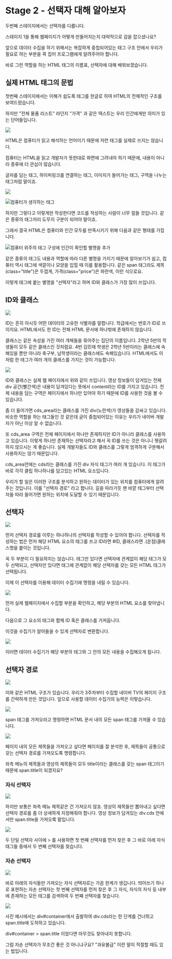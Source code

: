 # Stage 2 - 선택자 대해 알아보자

두번째 스테이지에서는 선택자를 다룹니다.

스테이지 1을 통해 웹페이지가 어떻게 만들어지는지 대략적으로 감을 잡으셨나요?

앞으로 데이터 수집을 하기 위해서는 복잡하게 중첩되어있는 태그 구조 안에서 우리가 필요로 하는 부분을 콕 집어 프로그램에게 알려주어야 합니다.

바로 그런 역할을 하는 HTML 태그의 이름표, 선택자에 대해 배워보겠습니다.

## 실제 HTML 태그의 문법

첫번째 스테이지에서는 이해가 쉽도록 태그를 한글로 하여 HTML의 전체적인 구조를 보여드렸습니다.

하지만 "전체 물품 리스트" 라던지 "가격" 과 같은 텍스트는 우리 인간에게만 의미가 있는 단어들입니다.

![](../.gitbook/assets/image%20%28155%29.png)

HTML은 컴퓨터가 읽고 해석하는 언어이기 때문에 저런 태그를 실제로 쓰지는 않습니다.

컴퓨터는 HTML을 읽고 개발자가 뜻한대로 화면에 그려내야 하기 때문에, 내용이 아니라 종류에 더 관심이 많습니다.

글자를 담는 태그, 하이퍼링크를 연결하는 태그, 이미지가 들어가는 태그, 구역을 나누는 태그처럼 말이죠.

![](../.gitbook/assets/image%20%28169%29.png)

![&#xCEF4;&#xD4E8;&#xD130;&#xAC00; &#xC0DD;&#xAC01;&#xD558;&#xB294; &#xD0DC;&#xADF8;](../.gitbook/assets/image%20%28357%29.png)

하지만 그렇다고 이렇게만 작성한다면 코드를 작성하는 사람이 너무 힘들 것입니다. 같은 종류의 태그끼리 도무지 구분이 되어야 말이죠.

그래서 결국 HTML은 컴퓨터와 인간 모두를 만족시키기 위해 다음과 같은 형태를 가집니다.

![&#xCEF4;&#xD4E8;&#xD130; &#xC704;&#xC8FC;&#xC758; &#xD0DC;&#xADF8; &#xAD6C;&#xC131;&#xC5D0; &#xC778;&#xAC04;&#xC774; &#xD655;&#xC778;&#xD560; &#xBCC4;&#xBA85;&#xC744; &#xCD94;&#xAC00;](../.gitbook/assets/image%20%28346%29.png)

같은 종류의 태그도 내용과 역할에 따라 다른 별명을 가지기 때문에 알아보기가 쉽고, 컴퓨터 역시 태그에 색깔이나 모양을 입힐 때 이를 활용합니다. 같은 span 태그라도 제목\(class="title"\)은 두껍게, 가격\(class="price"\)은 파란색, 이런 식으로요.

이렇게 태그에 붙는 별명을 "선택자"라고 하며 ID와 클래스가 가장 많이 쓰입니다.

## ID와 클래스

![](../.gitbook/assets/image%20%28291%29.png)

ID는 흔히 아시듯 어떤 데이터의 고유한 식별자를 말합니다. 학급에서는 번호가 ID로 쓰이지요. HTML에서도 한 ID는 전체 HTML 문서에 하나밖에 존재하지 않습니다.

클래스는 같은 속성을 가진 여러 개체들을 묶어주는 집단의 이름입니다. 2학년 5반의 학생들이 모두 같은 클래스인 것처럼요. 4번 김민재 학생은 2학년 5반이라는 클래스에 속해있을 뿐만 아니라 축구부, 남학생이라는 클래스에도 속해있습니다. HTML에서도 이처럼 한 태그가 여러 개의 클래스를 가지는 것이 가능합니다.

![](../.gitbook/assets/image%20%2882%29.png)

ID와 클래스는 실제 웹 페이지에서 위와 같이 쓰입니다. 영상 정보들이 담겨있는 전체 div 공간\(빨간색\)은 내용이 담겨있다는 뜻에서 content라는 ID를 가지고 있습니다. 전체 내용을 담는 구역은 페이지에서 하나만 있어야 하기 때문에 ID를 사용한 것을 볼 수 있습니다.

좀 더 들어가면 cds\_area라는 클래스를 가진 div\(노란색\)가 영상들을 감싸고 있습니다. 비슷한 역할을 하는 태그들인 것 같은데 굳이 중첩되어있는 이유는 우리가 네이버 개발자가 아닌 이상 알 수 없습니다.

또 cds\_area 구역은 전체 페이지에서 하나만 존재하지만 ID가 아니라 클래스를 사용하고 있습니다. 이렇게 하나만 존재하는 선택자라고 해서 꼭 ID를 쓰는 것은 아니니 헷갈려하지 않으시는 게 좋습니다. 실제 개발자들도 ID와 클래스를 그렇게 엄격하게 구분해서 사용하지는 않기 때문입니다.

cds\_area안에는 cds라는 클래스를 가진 div 자식 태그가 여러 개 있습니다. 이 태그가 바로 각각 클립 하나하나를 담고있는 HTML 요소입니다.

우리가 할 일은 이러한 구조를 분석하고 원하는 데이터가 있는 위치를 컴퓨터에게 알려주는 것입니다. 이를 "선택자 경로" 라고 합니다. 길을 따라가듯 맨 바깥 태그부터 선택자들 따라 들어가면 원하는 위치에 도달할 수 있기 때문입니다.

## 선택자

![](../.gitbook/assets/image%20%28168%29.png)

먼저 선택자 경로를 이루는 하나하나의 선택자를 작성할 수 있어야 합니다. 선택자를 작성하는 법은 먼저 해당 HTML 요소의 태그를 쓰고 ID라면 \#ID, 클래스라면 .\(온점\)클래스명을 붙이는 것입니다.

꼭 두 부분이 다 필요하지는 않습니다. 태그만 있다면 선택자에 관계없이 해당 태그가 모두 선택되고, 선택자만 있다면 태그에 관계없이 해당 선택자를 갖는 모든 HTML 태그가 선택됩니다.

이제 이 선택자를 이용해 데이터 수집기에 명령을 내릴 수 있습니다.

![](../.gitbook/assets/image%20%2882%29.png)

먼저 실제 웹페이지에서 수집할 부분을 확인하고, 해당 부분의 HTML 요소를 찾아냅니다.

다음으로 그 요소의 태그와 함께 ID 혹은 클래스를 가져옵니다.

이것을 수집기가 알아들을 수 있게 선택자로 변환합니다.

![](../.gitbook/assets/image%20%28374%29.png)

이러면 데이터 수집기가 해당 부분의 태그와 그 안의 모든 내용을 수집해오게 됩니다.

## 선택자 경로

![](../.gitbook/assets/image%20%28120%29.png)

이와 같은 HTML 구조가 있습니다. 우리가 3주차부터 수집할 네이버 TV의 페이지 구조를 간략하게 만든 것입니다. 앞으로 사용할 데이터 수집기의 능력은 이렇습니다.

![](../.gitbook/assets/image%20%2892%29.png)

span 태그를 가져오라고 명령하면 HTML 문서 내의 모든 span 태그를 가져올 수 있습니다.

![](../.gitbook/assets/image%20%2861%29.png)

페이지 내의 모든 제목들을 가져오고 싶다면 페이지를 잘 분석한 후, 제목들이 공통으로 갖는 선택자 경로를 가져오도록 명령합니다.

좌측 메뉴의 제목들과 영상의 제목들이 모두 title이라는 클래스를 갖는 span 태그이기 때문에 span.title이 되겠지요?

### 자식 선택자

![](../.gitbook/assets/image%20%28334%29.png)

하지만 보통은 좌측 메뉴 제목같은 건 가져오지 않죠. 영상의 제목들만 뽑아내고 싶다면 선택자 경로를 좀 더 상세하게 지정해줘야 합니다. 영상 정보가 담겨있는 div.cds 안에서만 span.title을 가져오록 말입니다.

![](../.gitbook/assets/image%20%2863%29.png)

두 단일 선택자 사이에 &gt; 를 사용하면 첫 번째 선택자를 먼저 찾은 후 그 바로 아래 자식 태그들 중에서 두 번째 선택자를 찾습니다.

### 자손 선택자

![](../.gitbook/assets/image%20%28383%29.png)

바로 아래의 자식들만 가져오는 자식 선택자로는 가끔 한계가 생깁니다. 띄어쓰기 하나로 표현하는 자손 선택자는 첫 번째 선택자를 먼저 찾은 후 그 자식, 자식의 자식 등 내부에 존재하는 모든 태그를 검색하여 두 번쨰 선택자를 찾습니다.

![](../.gitbook/assets/image%20%28348%29.png)

사진 예시에서는 div\#container에서 출발하여 div.cds라는 한 단계를 건너뛰고 span.title에 도착하고 있습니다.

div\#container &gt; span.title 이었다면 아무것도 찾아내지 못합니다.

그럼 자손 선택자가 무조건 좋은 것 아니냐구요? "과유불급" 이란 말이 적절할 때도 있는 법입니다.

